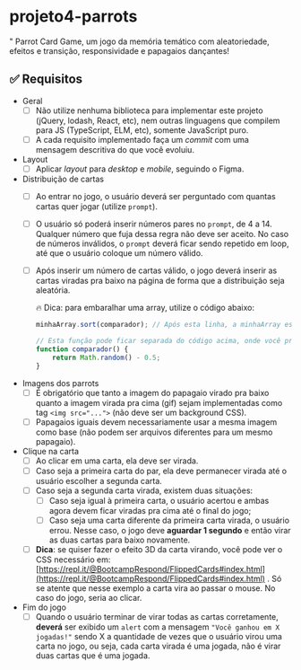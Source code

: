 # projeto4-parrots
" Parrot Card Game, um jogo da memória temático com aleatoriedade, efeitos e transição, responsividade e papagaios dançantes!

## ✅ Requisitos

- Geral
    - [ ]  Não utilize nenhuma biblioteca para implementar este projeto (jQuery, lodash, React, etc), nem outras linguagens que compilem para JS (TypeScript, ELM, etc), somente JavaScript puro.
    - [ ]  A cada requisito implementado faça um *commit* com uma mensagem descritiva do que você evoluiu.
- Layout
    - [ ]  Aplicar *layout* para *desktop* e *mobile*, seguindo o Figma.
- Distribuição de cartas
    - [ ]  Ao entrar no jogo, o usuário deverá ser perguntado com quantas cartas quer jogar (utilize `prompt`).
    - [ ]  O usuário só poderá inserir números pares no `prompt`, de 4 a 14. Qualquer número que fuja dessa regra não deve ser aceito. No caso de números inválidos, o `prompt` deverá ficar sendo repetido em loop, até que o usuário coloque um número válido.
    - [ ]  Após inserir um número de cartas válido, o jogo deverá inserir as cartas viradas pra baixo na página de forma que a distribuição seja aleatória.
        
        🔥 Dica: para embaralhar uma array, utilize o código abaixo:
        
        ```jsx
        minhaArray.sort(comparador); // Após esta linha, a minhaArray estará embaralhada
        
        // Esta função pode ficar separada do código acima, onde você preferir
        function comparador() { 
        	return Math.random() - 0.5; 
        }
        ```
        
- Imagens dos parrots
    - [ ]  É obrigatório que tanto a imagem do papagaio virado pra baixo quanto a imagem virada pra cima (gif) sejam implementadas como tag `<img src="...">` (não deve ser um background CSS).
    - [ ]  Papagaios iguais devem necessariamente usar a mesma imagem como base (não podem ser arquivos diferentes para um mesmo papagaio).
- Clique na carta
    - [ ]  Ao clicar em uma carta, ela deve ser virada.
    - [ ]  Caso seja a primeira carta do par, ela deve permanecer virada até o usuário escolher a segunda carta.
    - [ ]  Caso seja a segunda carta virada, existem duas situações:
        - [ ]  Caso seja igual à primeira carta, o usuário acertou e ambas agora devem ficar viradas pra cima até o final do jogo;
        - [ ]  Caso seja uma carta diferente da primeira carta virada, o usuário errou. Nesse caso, o jogo deve **aguardar 1 segundo** e então virar as duas cartas para baixo novamente.
    - [ ]  **Dica**: se quiser fazer o efeito 3D da carta virando, você pode ver o CSS necessário em: [https://repl.it/@BootcampRespond/FlippedCards#index.html](https://repl.it/@BootcampRespond/FlippedCards#index.html) . Só se atente que nesse exemplo a carta vira ao passar o mouse. No caso do jogo, seria ao clicar.
- Fim do jogo
    - [ ]  Quando o usuário terminar de virar todas as cartas corretamente, **deverá** ser exibido um `alert` com a mensagem `"Você ganhou em X jogadas!"` sendo X a quantidade de vezes que o usuário virou uma carta no jogo, ou seja, cada carta virada é uma jogada, não é virar duas cartas que é uma jogada.